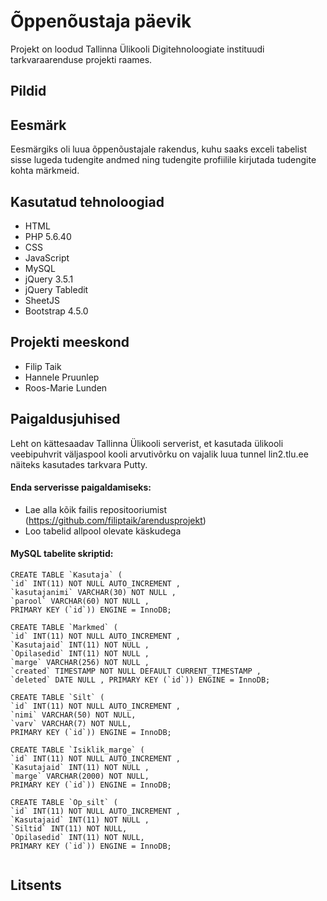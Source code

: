 # Õppenõustaja päevik
Projekt on loodud Tallinna Ülikooli Digitehnoloogiate instituudi tarkvaraarenduse projekti raames.

## Pildid

## Eesmärk
Eesmärgiks oli luua õppenõustajale rakendus, kuhu saaks exceli tabelist sisse lugeda tudengite andmed ning tudengite profiilile kirjutada tudengite kohta märkmeid. 

## Kasutatud tehnoloogiad
* HTML
* PHP 5.6.40
* CSS
* JavaScript
* MySQL
* jQuery 3.5.1
* jQuery Tabledit
* SheetJS
* Bootstrap 4.5.0 

## Projekti meeskond
* Filip Taik
* Hannele Pruunlep
* Roos-Marie Lunden

## Paigaldusjuhised
Leht on kättesaadav Tallinna Ülikooli serverist, et kasutada ülikooli veebipuhvrit väljaspool kooli arvutivõrku on vajalik luua tunnel lin2.tlu.ee näiteks kasutades tarkvara Putty. 

#### Enda serverisse paigaldamiseks:
* Lae alla kõik failis repositooriumist (https://github.com/filiptaik/arendusprojekt)
* Loo tabelid allpool olevate käskudega

#### MySQL tabelite skriptid:
```
CREATE TABLE `Kasutaja` ( 
`id` INT(11) NOT NULL AUTO_INCREMENT , 
`kasutajanimi` VARCHAR(30) NOT NULL , 
`parool` VARCHAR(60) NOT NULL , 
PRIMARY KEY (`id`)) ENGINE = InnoDB;

CREATE TABLE `Markmed` (
`id` INT(11) NOT NULL AUTO_INCREMENT , 
`Kasutajaid` INT(11) NOT NULL , 
`Opilasedid` INT(11) NOT NULL , 
`marge` VARCHAR(256) NOT NULL , 
`created` TIMESTAMP NOT NULL DEFAULT CURRENT_TIMESTAMP , 
`deleted` DATE NULL , PRIMARY KEY (`id`)) ENGINE = InnoDB;

CREATE TABLE `Silt` ( 
`id` INT(11) NOT NULL AUTO_INCREMENT , 
`nimi` VARCHAR(50) NOT NULL, 
`varv` VARCHAR(7) NOT NULL, 
PRIMARY KEY (`id`)) ENGINE = InnoDB;

CREATE TABLE `Isiklik_marge` ( 
`id` INT(11) NOT NULL AUTO_INCREMENT , 
`Kasutajaid` INT(11) NOT NULL , 
`marge` VARCHAR(2000) NOT NULL, 
PRIMARY KEY (`id`)) ENGINE = InnoDB;

CREATE TABLE `Op_silt` ( 
`id` INT(11) NOT NULL AUTO_INCREMENT , 
`Kasutajaid` INT(11) NOT NULL , 
`Siltid` INT(11) NOT NULL, 
`Opilasedid` INT(11) NOT NULL, 
PRIMARY KEY (`id`)) ENGINE = InnoDB;


```
## Litsents
